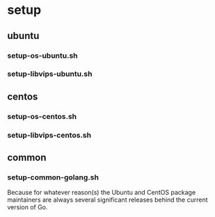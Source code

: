 # setup

## ubuntu

### setup-os-ubuntu.sh

### setup-libvips-ubuntu.sh

## centos

### setup-os-centos.sh

### setup-libvips-centos.sh

## common

### setup-common-golang.sh

Because for whatever reason(s) the Ubuntu and CentOS package maintainers are always several significant releases behind the current version of Go.
